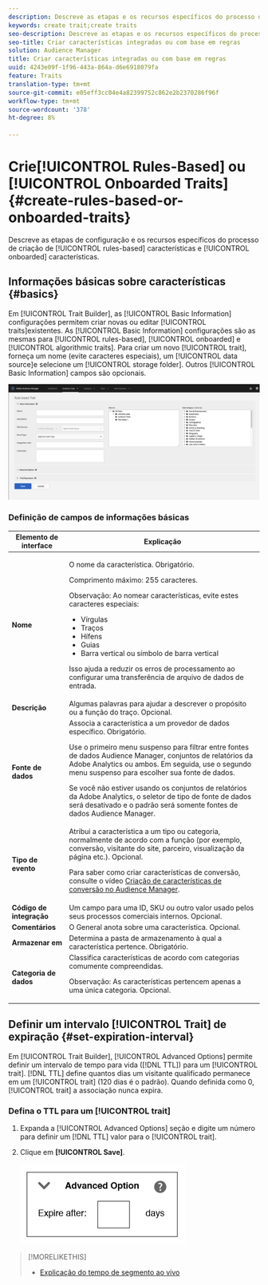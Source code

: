 ```yaml
---
description: Descreve as etapas e os recursos específicos do processo de criação de características integradas e baseadas em regras.
keywords: create trait;create traits
seo-description: Descreve as etapas e os recursos específicos do processo de criação de características integradas e baseadas em regras.
seo-title: Criar características integradas ou com base em regras
solution: Audience Manager
title: Criar características integradas ou com base em regras
uuid: 4243e09f-1f96-443a-864a-d6e6918079fa
feature: Traits
translation-type: tm+mt
source-git-commit: e05eff3cc04e4a82399752c862e2b2370286f96f
workflow-type: tm+mt
source-wordcount: '378'
ht-degree: 8%

---
```



# Crie[!UICONTROL Rules-Based] ou [!UICONTROL Onboarded Traits] {#create-rules-based-or-onboarded-traits}

Descreve as etapas de configuração e os recursos específicos do processo de criação de [!UICONTROL rules-based] características e [!UICONTROL onboarded] características.

<!-- c_tb_rules_traits.xml -->

## Informações básicas sobre características {#basics}

Em [!UICONTROL Trait Builder], as [!UICONTROL Basic Information] configurações permitem criar novas ou editar [!UICONTROL traits]existentes. As [!UICONTROL Basic Information] configurações são as mesmas para [!UICONTROL rules-based], [!UICONTROL onboarded] e [!UICONTROL algorithmic traits]. Para criar um novo [!UICONTROL trait], forneça um nome (evite caracteres especiais), um [!UICONTROL data source]e selecione um [!UICONTROL storage folder]. Outros [!UICONTROL Basic Information] campos são opcionais.

<!-- c_tb_basics.xml -->

![create-trait](assets/create-trait.png)

### Definição de campos de informações básicas

<table id="table_42AEC7A5B22346C5BB996D2D36C56229"> 
 <thead> 
  <tr> 
   <th colname="col1" class="entry"> Elemento de interface </th> 
   <th colname="col2" class="entry"> Explicação </th> 
  </tr> 
 </thead>
 <tbody> 
  <tr> 
   <td colname="col1"> <b><span class="uicontrol"> Nome</span></b> </td> 
   <td colname="col2"> <p>O nome da característica. Obrigatório. </p> <p>Comprimento máximo: 255 caracteres. </p> <p> <p>Observação: Ao nomear características, evite estes caracteres especiais: 
      <ul id="ul_AB38A333F21A4AA9B5656CBA69BA65E3"> 
       <li id="li_0E5033B540BC41E799075845388E85A7">Vírgulas </li> 
       <li id="li_B1A6C3E3FB98473A91E4675EE09460F0">Traços </li> 
       <li id="li_579302FE34B64FE0AE3C751012839229">Hífens </li> 
       <li id="li_44890F738CC64E449CC2545D701ECBC7">Guias </li> 
       <li id="li_C203837501A94342923C99A7DAD1ED61">Barra vertical ou símbolo de barra vertical </li> 
      </ul> </p> </p> <p>Isso ajuda a reduzir os erros de processamento ao configurar uma transferência <a href="../../integration/sending-audience-data/batch-data-transfer-explained/inbound-file-contents.md"></a>de arquivo de dados de entrada. </p> </td> 
  </tr> 
  <tr> 
   <td colname="col1"> <b><span class="uicontrol"> Descrição</span></b> </td> 
   <td colname="col2"> Algumas palavras para ajudar a descrever o propósito ou a função do traço. Opcional. </td> 
  </tr> 
  <tr> 
   <td colname="col1"> <b><span class="uicontrol"> Fonte de dados</span></b> </td> 
   <td colname="col2"> Associa a característica a um provedor de dados específico. Obrigatório. <p>Use o primeiro menu suspenso para filtrar entre fontes de dados Audience Manager, conjuntos de relatórios da Adobe Analytics ou ambos. Em seguida, use o segundo menu suspenso para escolher sua fonte de dados.</p><p> Se você não estiver usando os conjuntos de relatórios da Adobe Analytics, o seletor de tipo de fonte de dados será desativado e o padrão será somente fontes de dados Audience Manager.</p>  </td> 
  </tr>
   <tr> 
   <td colname="col1"> <b><span class="uicontrol"> Tipo de evento</span></b> </td> 
   <td colname="col2"> Atribui a característica a um tipo ou categoria, normalmente de acordo com a função (por exemplo, conversão, visitante do site, parceiro, visualização da página etc.). Opcional. <p> Para saber como criar características de conversão, consulte o vídeo <a href="https://docs.adobe.com/content/help/en/audience-manager-learn/tutorials/build-and-manage-audiences/traits-and-segments/creating-conversion-traits.html">Criação de características de conversão no Audience Manager</a>. </p></td> 
  </tr> 
  <tr> 
   <td colname="col1"> <b><span class="uicontrol"> Código de integração</span></b> </td> 
   <td colname="col2"> Um campo para uma ID, SKU ou outro valor usado pelos seus processos comerciais internos. Opcional. </td> 
  </tr> 
  <tr> 
   <td colname="col1"> <b><span class="uicontrol"> Comentários</span></b> </td> 
   <td colname="col2"> O General anota sobre uma característica. Opcional. </td> 
  </tr> 
  <tr> 
   <td colname="col1"> <b><span class="uicontrol"> Armazenar em</span></b> </td> 
   <td colname="col2"> Determina a pasta de armazenamento à qual a característica pertence. Obrigatório. </td> 
  </tr> 
  <tr> 
   <td colname="col1"> <b><span class="uicontrol"> Categoria de dados</span></b> </td> 
   <td colname="col2"> Classifica características de acordo com categorias comumente compreendidas. <p>Observação:  As características pertencem apenas a uma única categoria. Opcional. </p> </td> 
  </tr> 
 </tbody> 
</table>

## Definir um intervalo [!UICONTROL Trait] de expiração {#set-expiration-interval}

Em [!UICONTROL Trait Builder], [!UICONTROL Advanced Options] permite definir um intervalo de tempo para vida ([!DNL TTL]) para um [!UICONTROL trait]. [!DNL TTL] define quantos dias um visitante qualificado permanece em um [!UICONTROL trait] (120 dias é o padrão). Quando definida como 0, [!UICONTROL trait] a associação nunca expira.

<!-- t_tb_ttl.xml -->

### Defina o TTL para um [!UICONTROL trait]

1. Expanda a [!UICONTROL Advanced Options] seção e digite um número para definir um [!DNL TTL] valor para o [!UICONTROL trait].
1. Clique em **[!UICONTROL Save]**.

   ![](assets/TTL.png)

>[!MORELIKETHIS]
>
>* [Explicação do tempo de segmento ao vivo](../../features/traits/segment-ttl-explained.md)

